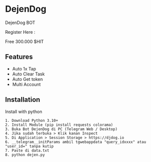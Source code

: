 
# DejenDog 
DejenDog BOT

Register Here : 

Free 300.000 $HIT

## Features

- Auto 1x Tap
- Auto Clear Task
- Auto Get token
- Multi Account

## Installation

Install with python

    1. Download Python 3.10+
    2. Install Module (pip install requests colorama)
    3. Buka Bot DejenDog di PC (Telegram Web / Desktop)
    4. Jika sudah terbuka > Klik kanan Inspect
    5. Di Application > Session Storage > https://djdog.io
    6. __telegram__initParams ambil tgwebappdata "query_idxxxx" atau "user_id=" tanpa kutip 
    7. Paste di data.txt
    8. python dejen.py

 

